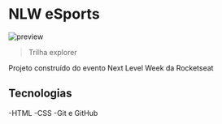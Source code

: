 # NLW eSports

![preview]()

> Trilha explorer

Projeto construído do evento Next Level Week da Rocketseat

## Tecnologias

-HTML
-CSS
-Git e GitHub


